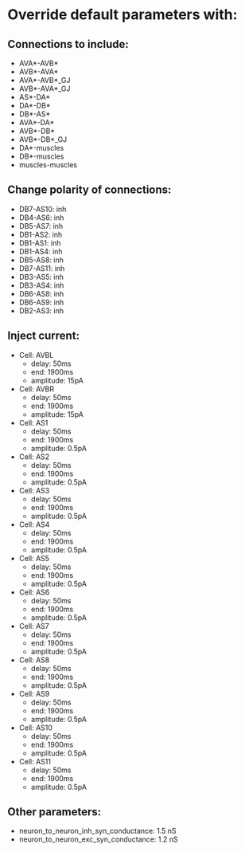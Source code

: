 # Override default parameters with:
## Connections to include:
- AVA*-AVB*
- AVB*-AVA*
- AVA*-AVB*_GJ
- AVB*-AVA*_GJ
- AS*-DA*
- DA*-DB*
- DB*-AS*
- AVA*-DA*
- AVB*-DB*
- AVB*-DB*_GJ
- DA*-muscles
- DB*-muscles
- muscles-muscles

## Change polarity of connections:
- DB7-AS10: inh
- DB4-AS6: inh
- DB5-AS7: inh
- DB1-AS2: inh
- DB1-AS1: inh
- DB1-AS4: inh
- DB5-AS8: inh
- DB7-AS11: inh
- DB3-AS5: inh
- DB3-AS4: inh
- DB6-AS8: inh
- DB6-AS9: inh
- DB2-AS3: inh

## Inject current:
- Cell: AVBL
    - delay: 50ms
    - end: 1900ms
    - amplitude: 15pA
- Cell: AVBR
    - delay: 50ms
    - end: 1900ms
    - amplitude: 15pA
- Cell: AS1
    - delay: 50ms
    - end: 1900ms
    - amplitude: 0.5pA
- Cell: AS2
    - delay: 50ms
    - end: 1900ms
    - amplitude: 0.5pA
- Cell: AS3
    - delay: 50ms
    - end: 1900ms
    - amplitude: 0.5pA
- Cell: AS4
    - delay: 50ms
    - end: 1900ms
    - amplitude: 0.5pA
- Cell: AS5
    - delay: 50ms
    - end: 1900ms
    - amplitude: 0.5pA
- Cell: AS6
    - delay: 50ms
    - end: 1900ms
    - amplitude: 0.5pA
- Cell: AS7
    - delay: 50ms
    - end: 1900ms
    - amplitude: 0.5pA
- Cell: AS8
    - delay: 50ms
    - end: 1900ms
    - amplitude: 0.5pA
- Cell: AS9
    - delay: 50ms
    - end: 1900ms
    - amplitude: 0.5pA
- Cell: AS10
    - delay: 50ms
    - end: 1900ms
    - amplitude: 0.5pA
- Cell: AS11
    - delay: 50ms
    - end: 1900ms
    - amplitude: 0.5pA

## Other parameters:
- neuron_to_neuron_inh_syn_conductance: 1.5 nS
- neuron_to_neuron_exc_syn_conductance: 1.2 nS

